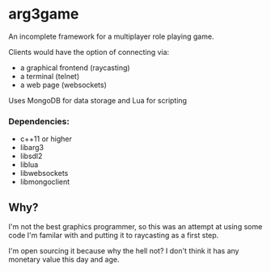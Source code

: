 arg3game
========

An incomplete framework for a multiplayer role playing game.

Clients would have the option of connecting via:

*  a graphical frontend (raycasting) 
*  a terminal (telnet)
*  a web page (websockets)

Uses MongoDB for data storage and Lua for scripting

### Dependencies:

* c++11 or higher
* libarg3
* libsdl2
* liblua
* libwebsockets
* libmongoclient

Why?
----

I'm not the best graphics programmer, so this was an attempt at using some code I'm familar with and putting it to raycasting as a first step.

I'm open sourcing it because why the hell not?  I don't think it has any monetary value this day and age.

